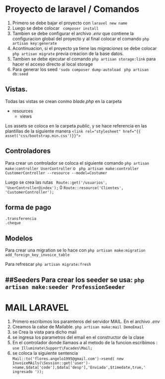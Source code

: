 # Proyecto de laravel / Comandos
1. Primero se debe bajar el proyecto con `laravel new name`
2. Luego se debe colocar ` composer install`
3. Tambien se debe configurar el archivo *.env* que contiene la configuracion global del proyecto y al final colocar el comando `php artisan key:generate`
4. Acontinuacion, si el proyecto ya tiene las *migraciones* se debe colocar `php artisan migrate` previa creacion de la base datos.
5. Tambien se debe ejecutar el comando `php artisan storage:link` para hacer el acceso directo al local storage
6. Para generar los seed `'sudo composer dump-autoload `  `php artisan db:seed`

## Vistas.
Todas las vistas se crean conmo *blade.php*  en la carpeta 
- resources
    - views

Los assets se coloca en la carpeta *public*, y se hace referencia en las plantillas de la siguiente manera
`<link rel="stylesheet" href="{{ asset('css/bootstrap.min.css')}}">`

## Controladores
Para crear un controlador se coloca el siguiente comando `php artisan make:controller UserController` o ` php artisan make:controller CustomerController --resource --model=Costumer`

Luego se crea las rutas ` Route::get('/usuarios', 'UserController@index');` 0 `Route::resource('Clientes', 'CustomerController');`

## forma de pago
    .transferencia
    .cheque

## Modelos

Para crear una migration se lo hace con `php artisan make:migration add_foreign_key_invoice_table`

Para refrescar `php artisan migrate:fresh`

##Seeders
Para crear los seeder se usa: 
`php artisan make:seeder ProfessionSeeder`
------------------------------------------------------------

# MAIL LARAVEL

1. Primero escribimos los paramteros del servidor MAIL. En el archivo *.env*
2. Creamos la calse de Mailable. `php artisan make:mail DemoEmail`
3. se Crea la vista para dicho mail
4. se ingresa los parametros del email en el constructor de la clase
5. En el controlador donde llamaos a al metodo de la funcion escribimos :
`use Illuminate\Support\Facades\Mail;`
6. se coloca la siguiente sentencia
`Mail::to('flores.angelo1995@gmail.com')->send( new InvoiceMAils(\Session::get('user')->name,$data['code'],$data['desp'],'Enviada',$timedate,true,' ingresado '));`



